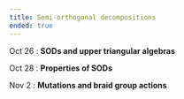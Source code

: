 ```yaml
---
title: Semi-orthogonal decompositions
ended: true 
---
```


Oct 26
: **SODs and upper triangular algebras**

Oct 28
: **Properties of SODs**

Nov 2 
: **Mutations and braid group actions** 